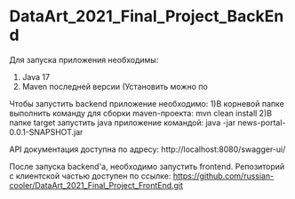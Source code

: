 ﻿# DataArt_2021_Final_Project_BackEnd
Для запуска приложения необходимы: 
1) Java 17
2) Maven последней версии (Установить можно по
 
Чтобы запустить backend приложение необходимо:
1)В корневой папке выполнить команду для сборки maven-проекта: mvn clean install
2)В папке target запустить java приложение командой: java -jar news-portal-0.0.1-SNAPSHOT.jar
  
 API документация доступна по адресу:
 http://localhost:8080/swagger-ui/
 
После запуска backend'а, необходимо запустить frontend.
Репозиторий с клиентской частью доступен по ссылке:
https://github.com/russian-cooler/DataArt_2021_Final_Project_FrontEnd.git
